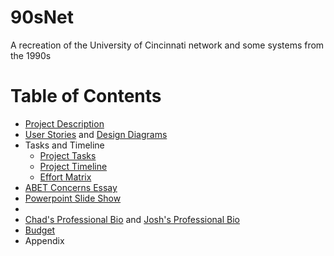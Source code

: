 # 90sNet
A recreation of the University of Cincinnati network and some systems from the 1990s

# Table of Contents
* [Project Description](Project-Description.md)
* [User Stories](User_Stories.md) and [Design Diagrams](assignments/Design_Diagram.pdf)
* Tasks and Timeline
  * [Project Tasks](assignments/Tasklist.md)
  * [Project Timeline](assignments/milestone_list.md)
  * [Effort Matrix](assignments/Assignment9_Tables.ods)
* [ABET Concerns Essay](assignments/Project_Constraints_Essay.md)
* [Powerpoint Slide Show](assignments/Assignment_8.pptx)
* 
* [Chad's Professional Bio](biographies/lape.md) and [Josh's Professional Bio](biographies/hale.md)
* [Budget](assignments/budget.md)
* Appendix


